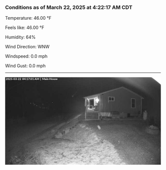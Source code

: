 ### Conditions as of March 22, 2025 at 4:22:17 AM CDT 

Temperature: 46.00 &deg;F

Feels like: 46.00 &deg;F

Humidity: 64%

Wind Direction: WNW

Windspeed: 0.0 mph

Wind Gust: 0.0 mph

---

<img src="./images/latest.jpeg"/>

